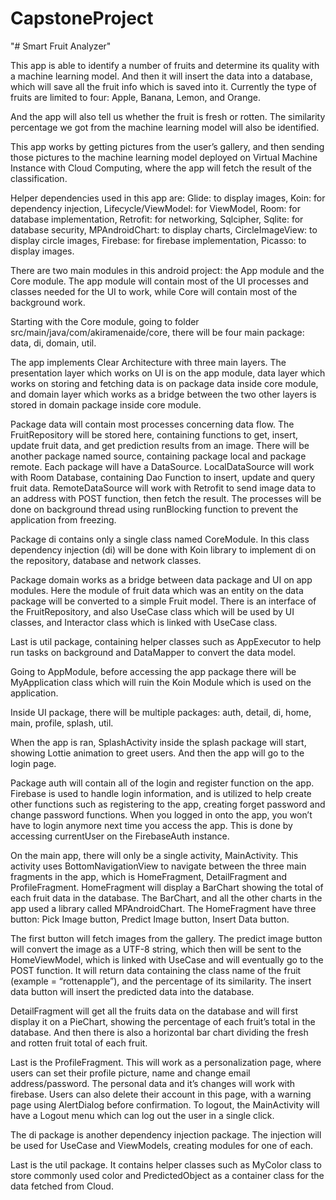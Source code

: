 # CapstoneProject
"# Smart Fruit Analyzer" 

This app is able to identify a number of fruits and determine its quality with a machine learning model. And then it will insert the data into a database, which will save all the fruit info which is saved into it. Currently the type of fruits are limited to four:
Apple,
Banana,
Lemon, and
Orange.

And the app will also tell us whether the fruit is fresh or rotten. The similarity percentage we got from the machine learning model will also be identified.

This app works by getting pictures from the user’s gallery, and then sending those pictures to the machine learning model deployed on Virtual Machine Instance with Cloud Computing, where the app will fetch the result of the classification.

Helper dependencies used in this app are:
Glide: to display images,
Koin: for dependency injection,
Lifecycle/ViewModel: for ViewModel,
Room: for database implementation,
Retrofit: for networking,
Sqlcipher, Sqlite: for database security,
MPAndroidChart: to display charts,
CircleImageView: to display circle images,
Firebase: for firebase implementation,
Picasso: to display images.

There are two main modules in this android project: the App module and the Core module. The app module will contain most of the UI processes and classes needed for the UI to work, while Core will contain most of the background work.

Starting with the Core module, going to folder src/main/java/com/akiramenaide/core, there will be four main package:
data,
di,
domain,
util.

The app implements Clear Architecture with three main layers. The presentation layer which works on UI is on the app module, data layer which works on storing and fetching data is on package data inside core module, and domain layer which works as a bridge between the two other layers is stored in domain package inside core module.

Package data will contain most processes concerning data flow. The FruitRepository will be stored here, containing functions to get, insert, update fruit data, and get prediction results from an image. There will be another package named source, containing package local and package remote. Each package will have a DataSource. LocalDataSource will work with Room Database, containing Dao Function to insert, update and query fruit data. RemoteDataSource will work with Retrofit to send image data to an address with POST function, then fetch the result. The processes will be done on background thread using runBlocking function to prevent the application from freezing.

Package di contains only a single class named CoreModule. In this class dependency injection (di) will be done with Koin library to implement di on the repository, database and network classes. 

Package domain works as a bridge between data package and UI on app modules. Here the module of fruit data which was an entity on the data package will be converted to a simple Fruit model. There is an interface of the FruitRepository, and also UseCase class which will be used by UI classes, and Interactor class which is linked with UseCase class. 

Last is util package, containing helper classes such as AppExecutor to help run tasks on background and DataMapper to convert the data model.

Going to AppModule, before accessing the app package there will be MyApplication class which will ruin the Koin Module which is used on the application.

Inside UI package, there will be multiple packages:
auth,
detail,
di,
home,
main,
profile,
splash,
util.

When the app is ran, SplashActivity inside the splash package will start, showing Lottie animation to greet users. And then the app will go to the login page.

Package auth will contain all of the login and register function on the app. Firebase is used to handle login information, and is utilized to help create other functions such as registering to the app, creating forget password and change password functions. When you logged in onto the app, you won’t have to login anymore next time you access the app. This is done by accessing currentUser on the FirebaseAuth instance.

On the main app, there will only be a single activity, MainActivity. This activity uses BottomNavigationView to navigate between the three main fragments in the app, which is HomeFragment, DetailFragment and ProfileFragment. HomeFragment will display a BarChart showing the total of each fruit data in the database. The BarChart, and all the other charts in the app used a library called MPAndroidChart. The HomeFragment have three button:
Pick Image button,
Predict Image button,
Insert Data button.


The first button will fetch images from the gallery. The predict image button will convert the image as a UTF-8 string, which then will be sent to the HomeViewModel, which is linked with UseCase and will eventually go to the POST function. It will return data containing the class name of the fruit (example = “rottenapple”), and the percentage of its similarity. The insert data button will insert the predicted data into the database.

DetailFragment will get all the fruits data on the database and will first display it on a PieChart, showing the percentage of each fruit’s total in the database. And then there is also a horizontal bar chart dividing the fresh and rotten fruit total of each fruit.

Last is the ProfileFragment. This will work as a personalization page, where users can set their profile picture, name and change email address/password. The personal data and it’s changes will work with firebase. Users can also delete their account in this page, with a warning page using AlertDialog before confirmation. To logout, the MainActivity will have a Logout menu which can log out the user in a single click.

The di package is another dependency injection package. The injection will be used for UseCase and ViewModels, creating modules for one of each. 

Last is the util package. It contains helper classes such as MyColor class to store commonly used color and PredictedObject as a container class for the data fetched from Cloud.

